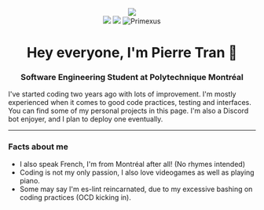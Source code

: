 <div align="center">
    <div>
        <a href="https://www.linkedin.com/in/pierre-tran-canada/">
            <img src="https://img.shields.io/badge/LinkedIn-blue?style=for-the-badge&logo=linkedin&logoColor=white">
        </a>
    </div>
    <a> <img src="https://img.shields.io/badge/Skill%20issue-on-brightgreen"/> </a>
    <a> <img src="https://img.shields.io/badge/es--lint-on-blueviolet"/> </a>
    <a> <img src="https://komarev.com/ghpvc/?username=Primexus&label=Profile%20views&color=0e75b6&style=flat" alt="Primexus" /> </a>
    <h1>Hey everyone, I'm Pierre Tran 👋</h1>
    <h3>Software Engineering Student at Polytechnique Montréal</h3>
</div>

I've started coding two years ago with lots of improvement. I'm mostly experienced when it comes to good code practices, testing and interfaces. You can find some of my personal projects in this page. I'm also a Discord bot enjoyer, and I plan to deploy one eventually.

<hr>

### Facts about me
- I also speak French, I'm from Montréal after all! (No rhymes intended)
- Coding is not my only passion, I also love videogames as well as playing piano.
- Some may say I'm es-lint reincarnated, due to my excessive bashing on coding practices (OCD kicking in).
